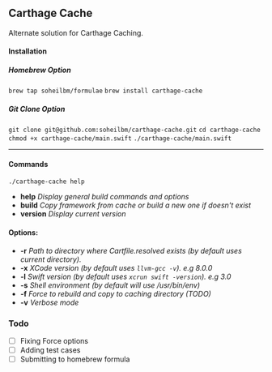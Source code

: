 ## Carthage Cache
Alternate solution for Carthage Caching.

#### Installation
##### Homebrew Option
`brew tap soheilbm/formulae`
`brew install carthage-cache`

##### Git Clone Option
`git clone git@github.com:soheilbm/carthage-cache.git`
`cd carthage-cache`
`chmod +x carthage-cache/main.swift`
`./carthage-cache/main.swift`

- - -

#### Commands
``` bash
./carthage-cache help
```

- **help**     *Display general build commands and options*
- **build**    *Copy framework from cache or build a new one if doesn't exist*
- **version**  *Display current version*


#### Options:
-   **-r**    *Path to directory where Cartfile.resolved exists (by default uses current directory).*
-   **-x**    *XCode version (by default uses `llvm-gcc -v`). e.g 8.0.0*
-   **-l**    *Swift version (by default uses `xcrun swift -version`). e.g 3.0*
-   **-s**    *Shell environment (by default will use /usr/bin/env)*
-   **-f**    *Force to rebuild and copy to caching directory (TODO)*
-   **-v**    *Verbose mode*


### Todo
- [ ] Fixing Force options
- [ ] Adding test cases
- [ ] Submitting to homebrew formula
